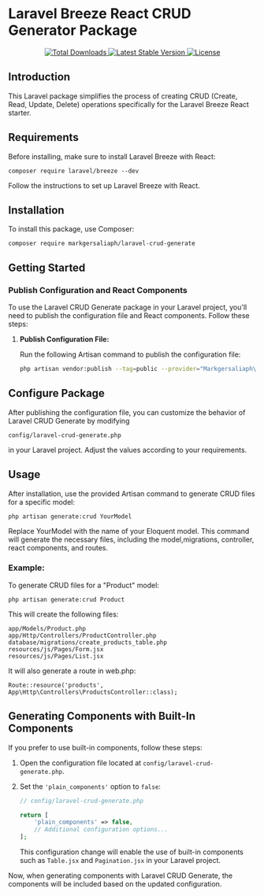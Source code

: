 
# Laravel Breeze React CRUD Generator Package 
<p align="center">
    <a href="https://packagist.org/packages/markgersaliaph/laravel-crud-generate">
        <img src="https://img.shields.io/packagist/dt/markgersaliaph/laravel-crud-generate" alt="Total Downloads">
    </a>
    <a href="https://packagist.org/packages/markgersaliaph/laravel-crud-generate">
        <img src="https://img.shields.io/packagist/v/markgersaliaph/laravel-crud-generate" alt="Latest Stable Version">
    </a>
    <a href="https://packagist.org/packages/markgersaliaph/laravel-crud-generate">
        <img src="https://img.shields.io/packagist/l/markgersaliaph/laravel-crud-generate" alt="License">
    </a>
</p>

## Introduction
This Laravel package simplifies the process of creating CRUD (Create, Read, Update, Delete) operations specifically for the Laravel Breeze React starter.

## Requirements
Before installing, make sure to install Laravel Breeze with React:

```
composer require laravel/breeze --dev
```
Follow the instructions to set up Laravel Breeze with React.


## Installation

To install this package, use Composer:

```
composer require markgersaliaph/laravel-crud-generate
```
## Getting Started

### Publish Configuration and React Components

To use the Laravel CRUD Generate package in your Laravel project, you'll need to publish the configuration file and React components. Follow these steps:

1. **Publish Configuration File:**

   Run the following Artisan command to publish the configuration file:

   ```bash
   php artisan vendor:publish --tag=public --provider="Markgersaliaph\LaravelCrudGenerate\LaravelCrudGenerateServiceProvider"

## Configure Package
After publishing the configuration file, you can customize the behavior of Laravel CRUD Generate by modifying

```config/laravel-crud-generate.php```

in your Laravel project. Adjust the values according to your requirements.

## Usage
After installation, use the provided Artisan command to generate CRUD files for a specific model:

```
php artisan generate:crud YourModel
```
Replace YourModel with the name of your Eloquent model. This command will generate the necessary files, including the model,migrations, controller, react components, and routes.

### Example:
To generate CRUD files for a "Product" model:

```
php artisan generate:crud Product

```
This will create the following files:

```
app/Models/Product.php
app/Http/Controllers/ProductController.php
database/migrations/create_products_table.php
resources/js/Pages/Form.jsx
resources/js/Pages/List.jsx
``` 
It will also generate a route in web.php:

```
Route::resource('products', App\Http\Controllers\ProductsController::class);

```


## Generating Components with Built-In Components

If you prefer to use built-in components, follow these steps:

1. Open the configuration file located at `config/laravel-crud-generate.php`.

2. Set the `'plain_components'` option to `false`:

    ```php
    // config/laravel-crud-generate.php

    return [
        'plain_components' => false,
        // Additional configuration options...
    ];
    ```

   This configuration change will enable the use of built-in components such as `Table.jsx` and `Pagination.jsx` in your Laravel project.

Now, when generating components with Laravel CRUD Generate, the components will be included based on the updated configuration.

 